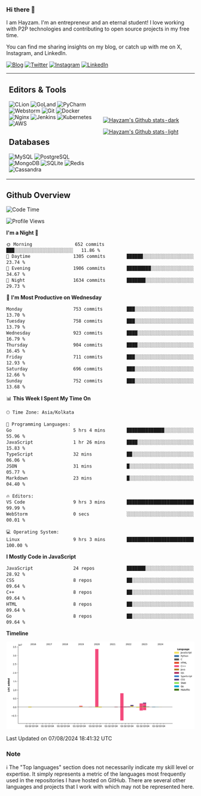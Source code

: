 ### Hi there 👋

I am Hayzam. I'm an entrepreneur and an eternal student! I love working with P2P technologies and contributing to open source projects in my free time.

You can find me sharing insights on my blog, or catch up with me on X, Instagram, and LinkedIn.

[![Blog](https://img.shields.io/badge/Blog-%2312100E.svg?&style=for-the-badge&logo=medium&logoColor=white)](https://hayzam.com)
[![Twitter](https://img.shields.io/badge/Twitter-%231DA1F2.svg?&style=for-the-badge&logo=X&logoColor=white)](https://twitter.com/hayzam_js)
[![Instagram](https://img.shields.io/badge/Instagram-%23E4405F.svg?&style=for-the-badge&logo=instagram&logoColor=white)](https://instagram.com/hayzam.ts)
[![LinkedIn](https://img.shields.io/badge/LinkedIn-%230077B5.svg?&style=for-the-badge&logo=linkedin&logoColor=white)](https://www.linkedin.com/in/hayzam-s-2b9b95139/)

<table width="100%">
<tr>
<td width="50%">

## Editors & Tools

![CLion](https://img.shields.io/badge/-CLion-000000?style=flat&logo=CLion)
![GoLand](https://img.shields.io/badge/-GoLand-000000?style=flat&logo=Goland)
![PyCharm](https://img.shields.io/badge/-PyCharm-000000?style=flat&logo=PyCharm)
![Webstorm](https://img.shields.io/badge/-WebStorm-000000?style=flat&logo=WebStorm)
![Git](https://img.shields.io/badge/-Git-000000?style=flat&logo=git)
![Docker](https://img.shields.io/badge/-Docker-000000?style=flat&logo=docker)
![Nginx](https://img.shields.io/badge/-Nginx-000000?style=flat&logo=nginx)
![Jenkins](https://img.shields.io/badge/-Jenkins-000000?style=flat&logo=jenkins)
![Kubernetes](https://img.shields.io/badge/-Kubernetes-000000?style=flat&logo=kubernetes)
![AWS](https://img.shields.io/badge/-AWS-000000?style=flat&logo=amazon-aws)

## Databases

![MySQL](https://img.shields.io/badge/-MySQL-000000?style=flat&logo=mysql)
![PostgreSQL](https://img.shields.io/badge/-PostgreSQL-000000?style=flat&logo=postgresql)
![MongoDB](https://img.shields.io/badge/-MongoDB-000000?style=flat&logo=mongodb)
![SQLite](https://img.shields.io/badge/-SQLite-000000?style=flat&logo=sqlite)
![Redis](https://img.shields.io/badge/-Redis-000000?style=flat&logo=redis)
![Cassandra](https://img.shields.io/badge/-Cassandra-000000?style=flat&logo=apache-cassandra)
</div>

<td width="50%">
 
[![Hayzam's Github stats-dark](https://github-readme-stats.vercel.app/api?username=hayzamjs&show_icons=true&theme=dark#gh-dark-mode-only)](https://github.com/anuraghazra/github-readme-stats#gh-dark-mode-only)
 
[![Hayzam's Github stats-light](https://github-readme-stats.vercel.app/api?username=hayzamjs&show_icons=true&theme=default#gh-light-mode-only)](https://github.com/anuraghazra/github-readme-stats#gh-light-mode-only)

</td>
</tr>
</table>
 
## Github Overview


<!--START_SECTION:waka-->
![Code Time](http://img.shields.io/badge/Code%20Time-887%20hrs%2038%20mins-blue)

![Profile Views](http://img.shields.io/badge/Profile%20Views-0-blue)

**I'm a Night 🦉** 

```text
🌞 Morning                652 commits         ███░░░░░░░░░░░░░░░░░░░░░░   11.86 % 
🌆 Daytime                1305 commits        ██████░░░░░░░░░░░░░░░░░░░   23.74 % 
🌃 Evening                1906 commits        █████████░░░░░░░░░░░░░░░░   34.67 % 
🌙 Night                  1634 commits        ███████░░░░░░░░░░░░░░░░░░   29.73 % 
```
📅 **I'm Most Productive on Wednesday** 

```text
Monday                   753 commits         ███░░░░░░░░░░░░░░░░░░░░░░   13.70 % 
Tuesday                  758 commits         ███░░░░░░░░░░░░░░░░░░░░░░   13.79 % 
Wednesday                923 commits         ████░░░░░░░░░░░░░░░░░░░░░   16.79 % 
Thursday                 904 commits         ████░░░░░░░░░░░░░░░░░░░░░   16.45 % 
Friday                   711 commits         ███░░░░░░░░░░░░░░░░░░░░░░   12.93 % 
Saturday                 696 commits         ███░░░░░░░░░░░░░░░░░░░░░░   12.66 % 
Sunday                   752 commits         ███░░░░░░░░░░░░░░░░░░░░░░   13.68 % 
```


📊 **This Week I Spent My Time On** 

```text
🕑︎ Time Zone: Asia/Kolkata

💬 Programming Languages: 
Go                       5 hrs 4 mins        ██████████████░░░░░░░░░░░   55.96 % 
JavaScript               1 hr 26 mins        ████░░░░░░░░░░░░░░░░░░░░░   15.83 % 
TypeScript               32 mins             ██░░░░░░░░░░░░░░░░░░░░░░░   06.06 % 
JSON                     31 mins             █░░░░░░░░░░░░░░░░░░░░░░░░   05.77 % 
Markdown                 23 mins             █░░░░░░░░░░░░░░░░░░░░░░░░   04.40 % 

🔥 Editors: 
VS Code                  9 hrs 3 mins        █████████████████████████   99.99 % 
WebStorm                 0 secs              ░░░░░░░░░░░░░░░░░░░░░░░░░   00.01 % 

💻 Operating System: 
Linux                    9 hrs 3 mins        █████████████████████████   100.00 % 
```

**I Mostly Code in JavaScript** 

```text
JavaScript               24 repos            ███████░░░░░░░░░░░░░░░░░░   28.92 % 
CSS                      8 repos             ██░░░░░░░░░░░░░░░░░░░░░░░   09.64 % 
C++                      8 repos             ██░░░░░░░░░░░░░░░░░░░░░░░   09.64 % 
HTML                     8 repos             ██░░░░░░░░░░░░░░░░░░░░░░░   09.64 % 
Go                       8 repos             ██░░░░░░░░░░░░░░░░░░░░░░░   09.64 % 
```



**Timeline**

![Lines of Code chart](https://raw.githubusercontent.com/hayzamjs/hayzamjs/main/assets/bar_graph.png)


 Last Updated on 07/08/2024 18:41:32 UTC
<!--END_SECTION:waka-->


### Note 

:information_source: The "Top languages" section does not necessarily indicate my skill level or expertise. It simply represents a metric of the languages most frequently used in the repositories I have hosted on GitHub. There are several other languages and projects that I work with which may not be represented here. 

